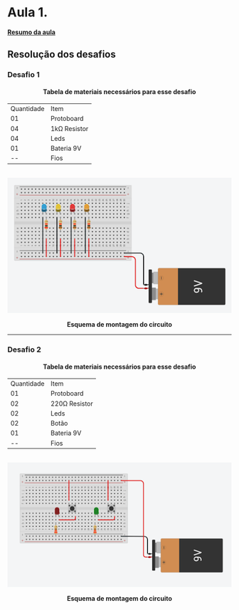<h1>Aula 1.</h1>

<a href="https://github.com/RAS-UFPB/Resumo-das-aulas-do-Grupo-de-Robotica/tree/main/Resumo%20aula%201"><b>Resumo da aula</b></a>

<h2>Resolução dos desafios</h2>

<h3>Desafio 1</h3>

<div align='center'>
    <h4>Tabela de materiais necessários para esse desafio</h4>
    <table>
        <tr><td>Quantidade</td> <td>Item</td></tr>
        <tr><td>01</td> <td>Protoboard</td></tr>
        <tr><td>04</td> <td>1kΩ Resistor</td></tr>
        <tr><td>04</td> <td>Leds</td></tr>
        <tr><td>01</td> <td>Bateria 9V</td></tr>
        <tr><td>--</td> <td>Fios</td></tr>
    </table>
</div>

<br>
<div align="center"><img src="./imgs/desafio1.png" alt="" width="800px">
    <p><b>Esquema de montagem do circuito</b></p>
</div>
<hr>

<h3>Desafio 2</h3>

<div align='center'>
    <h4>Tabela de materiais necessários para esse desafio</h4>
    <table>
        <tr><td>Quantidade</td> <td>Item</td></tr>
        <tr><td>01</td> <td>Protoboard</td></tr>
        <tr><td>02</td> <td>220Ω Resistor</td></tr>
        <tr><td>02</td> <td>Leds</td></tr>
        <tr><td>02</td> <td>Botão</td></tr>
        <tr><td>01</td> <td>Bateria 9V</td></tr>
        <tr><td>--</td> <td>Fios</td></tr>
    </table>
</div>

<br>
<div align="center"><img src="./imgs/desafio2.png" alt="" width="800px">
    <p><b>Esquema de montagem do circuito</b></p>
</div>

